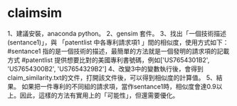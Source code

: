 # claimsim

1、建議安裝，anaconda python。
2、gensim 套件。
3、找出「一個技術描述(sentance1)」，與 「patentlist 中各專利請求項1 」間的相似度，使用方式如下：
#sentance1 指的是一個技術的描述，最簡單的方法就是一個發明的請求項的記載方式
#patentlist 提供想要比對的美國專利書號碼，例如['US7654301B2', 'US7654300B2', 'US7654329B2']
4、改變3中的變數執行後，會得到claim_similarity.txt的文件，打開該文件後，可以得到相似度的計算值。
5、結果。
如果把一件專利的不同組的請求項，當作sentance1時，相似度會達0.9以上。因此，這樣的方法有實用上的「可能性」，但還需要優化。

